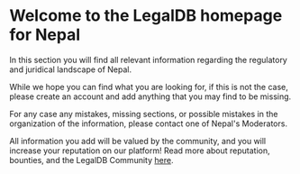 <!-- TITLE: Nepal -->
<!-- SUBTITLE: Welcome to the legalDB home of Nepal -->

# Welcome to the LegalDB homepage for Nepal

In this section you will find all relevant information regarding the regulatory and juridical landscape of Nepal.

While we hope you can find what you are looking for, if this is not the case, please create an account and add anything that you may find to be missing.

For any case any mistakes, missing sections, or possible mistakes in the organization of the information, please contact one of Nepal's Moderators.

All information you add will be valued by the community, and you will increase your reputation on our platform! Read more about reputation, bounties, and the LegalDB Community [here](http://legaldb.herokuapp.com/legaldb/community).
